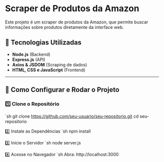 # Scraper de Produtos da Amazon

Este projeto é um scraper de produtos da Amazon, que permite buscar informações sobre produtos diretamente da interface web.

## 🚀 Tecnologias Utilizadas

- **Node.js** (Backend)
- **Express.js** (API)
- **Axios & JSDOM** (Scraping de dados)
- **HTML, CSS e JavaScript** (Frontend)

---

## 📌 Como Configurar e Rodar o Projeto

### 1️⃣ **Clone o Repositório**
`sh
git clone https://github.com/seu-usuario/seu-repositorio.git
cd seu-repositorio

2️⃣ Instale as Dependências
`sh
npm install

3️⃣ Inicie o Servidor
`sh
node server.js

4️⃣ Acesse no Navegador
`sh
Abra: http://localhost:3000
